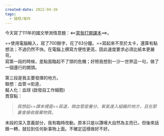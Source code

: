 ```yaml
---
created-date: 2022-04-26
tags:
  - 隨想/寫作
---
```

今天寫了111年的國文學測情意題：<==[當我打開課本](https://www.notion.so/2c552d145f06436dbf1248be3a3eff8e?pvs=21)==>。  
  
==使用電腦輸入，寫了700餘字，花了63分鐘。==寫起來不至於太卡，還算有點想法；不過仍然不快。在電腦上撰寫方便性更高，因此速度要求必須比紙本更嚴苛。  
寫第一段的時候，差點面臨起不了頭的危機；好險我想到一沙一世界這一句，做了一個還行的開頭。  

第三段是我主要發揮的地方。  
聯想：血管→街道，  
擬人化：血球 (啟發自工作細胞)  
貫穿點：  

> _我想起_==_課本裡面_==_寫道，微血管是養分、氧氣進入組織的地方，且在那裏會接收廢棄物質。_

末段的深入意義部分，我有臨時改動。原本只是以讚嘆大自然為主而已，但後來話鋒一轉，就拉到任何新事物上面。不確定這樣做好不好。